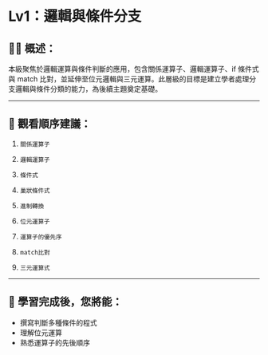 # Lv1：邏輯與條件分支

## 👩‍💻 概述：

本級聚焦於邏輯運算與條件判斷的應用，包含關係運算子、邏輯運算子、if 條件式與 match 比對，並延伸至位元邏輯與三元運算。此層級的目標是建立學者處理分支邏輯與條件分類的能力，為後續主題奠定基礎。

---

## 👀 觀看順序建議：

1. `關係運算子`

2. `邏輯運算子`

3. `條件式`

4. `巢狀條件式`

5. `進制轉換`

6. `位元運算子`

7. `運算子的優先序`

8. `match比對`

9. `三元運算式`

---

## 🎯 學習完成後，您將能：

* 撰寫判斷多種條件的程式
* 理解位元運算
* 熟悉運算子的先後順序